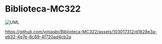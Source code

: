 # Biblioteca-MC322
![UML](https://i.imgur.com/PXIXExQ.jpg)



https://github.com/viniasbr/Biblioteca-MC322/assets/103017312/d1828e3a-eb32-4e7e-8c89-4f720ad4cb2a

